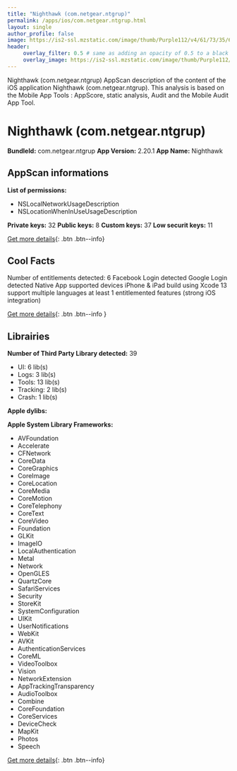 ```yaml
---
title: "Nighthawk (com.netgear.ntgrup)"
permalink: /apps/ios/com.netgear.ntgrup.html
layout: single
author_profile: false
image: https://is2-ssl.mzstatic.com/image/thumb/Purple112/v4/61/73/35/61733525-8df2-39fc-97a5-a0a689efadf0/AppIcon-1x_U007emarketing-0-7-0-sRGB-85-220.png/512x512bb.jpg
header: 
     overlay_filter: 0.5 # same as adding an opacity of 0.5 to a black background
     overlay_image: https://is2-ssl.mzstatic.com/image/thumb/Purple112/v4/61/73/35/61733525-8df2-39fc-97a5-a0a689efadf0/AppIcon-1x_U007emarketing-0-7-0-sRGB-85-220.png/512x512bb.jpg
---
```

Nighthawk (com.netgear.ntgrup) AppScan description of the content of the iOS application Nighthawk (com.netgear.ntgrup). This analysis is based on the Mobile App Tools : AppScore, static analysis, Audit and the Mobile Audit App Tool.

# Nighthawk (com.netgear.ntgrup)

**BundleId:** com.netgear.ntgrup
**App Version:** 2.20.1
**App Name:** Nighthawk


## AppScan informations 

**List of permissions:** 
- NSLocalNetworkUsageDescription
- NSLocationWhenInUseUsageDescription
  
  
**Private keys:** 32
**Public keys:** 8
**Custom keys:** 37
**Low securit keys:** 11
  
[Get more details](/pricing.html){: .btn .btn--info}

## Cool Facts

Number of entitlements detected: 6
Facebook Login detected
Google Login detected
Native App
supported devices iPhone & iPad
build using Xcode 13
support multiple languages
at least 1 entitlemented features (strong iOS integration)
  
[Get more details](/pricing.html){: .btn .btn--info }

## Librairies 
**Number of Third Party Library detected:** 39
- UI: 6 lib(s)
- Logs: 3 lib(s)
- Tools: 13 lib(s)
- Tracking: 2 lib(s)
- Crash: 1 lib(s)


**Apple dylibs:**


**Apple System Library Frameworks:**
- AVFoundation
- Accelerate
- CFNetwork
- CoreData
- CoreGraphics
- CoreImage
- CoreLocation
- CoreMedia
- CoreMotion
- CoreTelephony
- CoreText
- CoreVideo
- Foundation
- GLKit
- ImageIO
- LocalAuthentication
- Metal
- Network
- OpenGLES
- QuartzCore
- SafariServices
- Security
- StoreKit
- SystemConfiguration
- UIKit
- UserNotifications
- WebKit
- AVKit
- AuthenticationServices
- CoreML
- VideoToolbox
- Vision
- NetworkExtension
- AppTrackingTransparency
- AudioToolbox
- Combine
- CoreFoundation
- CoreServices
- DeviceCheck
- MapKit
- Photos
- Speech


  
[Get more details](/pricing.html){: .btn .btn--info}

